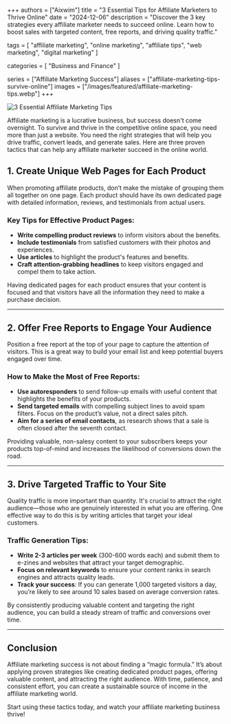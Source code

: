 +++
authors = ["Aixwim"]
title = "3 Essential Tips for Affiliate Marketers to Thrive Online"
date = "2024-12-06"
description = "Discover the 3 key strategies every affiliate marketer needs to succeed online. Learn how to boost sales with targeted content, free reports, and driving quality traffic."

tags = [
  "affiliate marketing",
  "online marketing",
  "affiliate tips",
  "web marketing",
  "digital marketing"
]

categories = [
  "Business and Finance"
]

series = ["Affiliate Marketing Success"]
aliases = ["affiliate-marketing-tips-survive-online"]
images = ["/images/featured/affiliate-marketing-tips.webp"]
+++

![3 Essential Affiliate Marketing Tips]( /images/featured/affiliate-marketing-tips.webp)

Affiliate marketing is a lucrative business, but success doesn't come overnight. To survive and thrive in the competitive online space, you need more than just a website. You need the right strategies that will help you drive traffic, convert leads, and generate sales. Here are three proven tactics that can help any affiliate marketer succeed in the online world.

<!--more-->

## 1. Create Unique Web Pages for Each Product

When promoting affiliate products, don’t make the mistake of grouping them all together on one page. Each product should have its own dedicated page with detailed information, reviews, and testimonials from actual users.

### Key Tips for Effective Product Pages:
- **Write compelling product reviews** to inform visitors about the benefits.
- **Include testimonials** from satisfied customers with their photos and experiences.
- **Use articles** to highlight the product's features and benefits.
- **Craft attention-grabbing headlines** to keep visitors engaged and compel them to take action.

Having dedicated pages for each product ensures that your content is focused and that visitors have all the information they need to make a purchase decision.

---

## 2. Offer Free Reports to Engage Your Audience

Position a free report at the top of your page to capture the attention of visitors. This is a great way to build your email list and keep potential buyers engaged over time.

### How to Make the Most of Free Reports:
- **Use autoresponders** to send follow-up emails with useful content that highlights the benefits of your products.
- **Send targeted emails** with compelling subject lines to avoid spam filters. Focus on the product’s value, not a direct sales pitch.
- **Aim for a series of email contacts**, as research shows that a sale is often closed after the seventh contact.

Providing valuable, non-salesy content to your subscribers keeps your products top-of-mind and increases the likelihood of conversions down the road.

---

## 3. Drive Targeted Traffic to Your Site

Quality traffic is more important than quantity. It's crucial to attract the right audience—those who are genuinely interested in what you are offering. One effective way to do this is by writing articles that target your ideal customers.

### Traffic Generation Tips:
- **Write 2-3 articles per week** (300-600 words each) and submit them to e-zines and websites that attract your target demographic.
- **Focus on relevant keywords** to ensure your content ranks in search engines and attracts quality leads.
- **Track your success**: If you can generate 1,000 targeted visitors a day, you’re likely to see around 10 sales based on average conversion rates.

By consistently producing valuable content and targeting the right audience, you can build a steady stream of traffic and conversions over time.

---

## Conclusion

Affiliate marketing success is not about finding a “magic formula.” It’s about applying proven strategies like creating dedicated product pages, offering valuable content, and attracting the right audience. With time, patience, and consistent effort, you can create a sustainable source of income in the affiliate marketing world.

Start using these tactics today, and watch your affiliate marketing business thrive!
